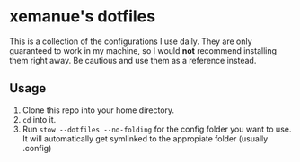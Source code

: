 # xemanue's dotfiles

This is a collection of the configurations I use daily. They are only guaranteed to work in my machine, so I would **not** recommend installing them right away. Be cautious and use them as a reference instead.

## Usage

1. Clone this repo into your home directory.
2. `cd` into it.
3. Run `stow --dotfiles --no-folding` for the config folder you want to use. It will automatically get symlinked to the appropiate folder (usually .config)
